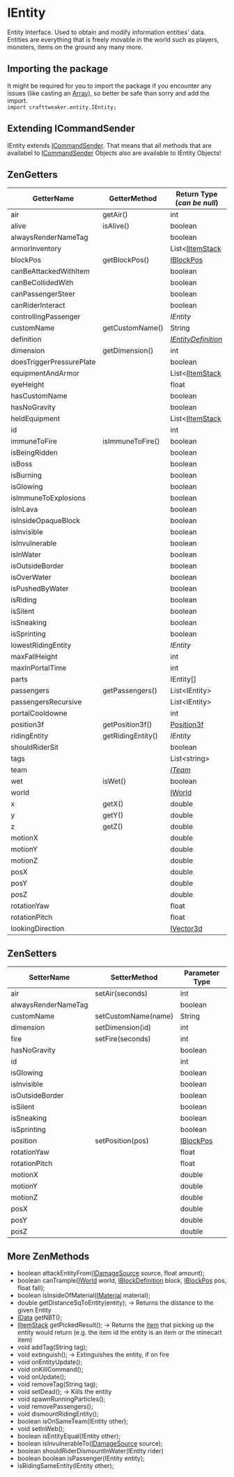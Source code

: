 # IEntity

Entity Interface. Used to obtain and modify information entities' data.  
Entities are everything that is freely movable in the world such as players, monsters, items on the ground any many more.

## Importing the package
It might be required for you to import the package if you encounter any issues (like casting an [Array](/AdvancedFunctions/Arrays_and_Loops)), so better be safe than sorry and add the import.  
`import crafttweaker.entity.IEntity;`

## Extending ICommandSender
IEntity extends [ICommandSender](/Vanilla/Commands/ICommandSender). That means that all methods that are availabel to [ICommandSender](/Vanilla/Commands/ICommandSender) Objects also are available to IEntity Objects!


## ZenGetters

| GetterName                  | GetterMethod        | Return Type (*can be null*)                  |
|-----------------------------|---------------------|----------------------------------------------|
| air                         | getAir()            | int                                          |
| alive                       | isAlive()           | boolean                                      |
| alwaysRenderNameTag         |                     | boolean                                      |
| armorInventory              |                     | List<[IItemStack](/Vanilla/Items/IItemStack) |
| blockPos                    | getBlockPos()       | [IBlockPos](/Vanilla/World/IBlockPos)        |
| canBeAttackedWithItem       |                     | boolean                                      |
| canBeCollidedWith           |                     | boolean                                      |
| canPassengerSteer           |                     | boolean                                      |
| canRiderInteract            |                     | boolean                                      |
| controllingPassenger        |                     | *IEntity*                                    |
| customName                  | getCustomName()     | String                                       |
| definition                  |                     | *[IEntityDefinition](IEntityDefinition)*     |
| dimension                   | getDimension()      | int                                          |
| doesTriggerPressurePlate    |                     | boolean                                      |
| equipmentAndArmor           |                     | List<[IItemStack](/Vanilla/Items/IItemStack) |
| eyeHeight                   |                     | float                                        |
| hasCustomName               |                     | boolean                                      |
| hasNoGravity                |                     | boolean                                      |
| heldEquipment               |                     | List<[IItemStack](/Vanilla/Items/IItemStack) |
| id                          |                     | int                                          |
| immuneToFire                | isImmuneToFire()    | boolean                                      |
| isBeingRidden               |                     | boolean                                      |
| isBoss                      |                     | boolean                                      |
| isBurning                   |                     | boolean                                      |
| isGlowing                   |                     | boolean                                      |
| isImmuneToExplosions        |                     | boolean                                      |
| isInLava                    |                     | boolean                                      |
| isInsideOpaqueBlock         |                     | boolean                                      |
| isInvisible                 |                     | boolean                                      |
| isInvulnerable              |                     | boolean                                      |
| isInWater                   |                     | boolean                                      |
| isOutsideBorder             |                     | boolean                                      |
| isOverWater                 |                     | boolean                                      |
| isPushedByWater             |                     | boolean                                      |
| isRiding                    |                     | boolean                                      |
| isSilent                    |                     | boolean                                      |
| isSneaking                  |                     | boolean                                      |
| isSprinting                 |                     | boolean                                      |
| lowestRidingEntity          |                     | *IEntity*                                    |
| maxFallHeight               |                     | int                                          |
| maxInPortalTime             |                     | int                                          |
| parts                       |                     | IEntity[]                                    |
| passengers                  | getPassengers()     | List<IEntity\>                               |
| passengersRecursive         |                     | List<IEntity\>                               |
| portalCooldowne             |                     | int                                          |
| position3f                  | getPosition3f()     | [Position3f](/Vanilla/Utils/Position3f)      |
| ridingEntity                | getRidingEntity()   | *IEntity*                                    |
| shouldRiderSit              |                     | boolean                                      |
| tags                        |                     | List<string\>                                |
| team                        |                     | *[ITeam](/Vanilla/Game/ITeam)*               |
| wet                         | isWet()             | boolean                                      |
| world                       |                     | [IWorld](/Vanilla/World/IWorld)              |
| x                           | getX()              | double                                       |
| y                           | getY()              | double                                       |
| z                           | getZ()              | double                                       |
| motionX                     |                     | double                                       |
| motionY                     |                     | double                                       |
| motionZ                     |                     | double                                       |
| posX                        |                     | double                                       |
| posY                        |                     | double                                       |
| posZ                        |                     | double                                       |
| rotationYaw                 |                     | float                                        |
| rotationPitch               |                     | float                                        |
| lookingDirection            |                     | [IVector3d](/Vanilla/World/IVector3d)        |


## ZenSetters

| SetterName                  | SetterMethod        | Parameter Type                               |
|-----------------------------|---------------------|----------------------------------------------|
| air                         | setAir(seconds)     | int                                          |
| alwaysRenderNameTag         |                     | boolean                                      |
| customName                  | setCustomName(name) | String                                       |
| dimension                   | setDimension(id)    | int                                          |
| fire                        | setFire(seconds)    | int                                          |
| hasNoGravity                |                     | boolean                                      |
| id                          |                     | int                                          |
| isGlowing                   |                     | boolean                                      |
| isInvisible                 |                     | boolean                                      |
| isOutsideBorder             |                     | boolean                                      |
| isSilent                    |                     | boolean                                      |
| isSneaking                  |                     | boolean                                      |
| isSprinting                 |                     | boolean                                      |
| position                    | setPosition(pos)    | [IBlockPos](/Vanilla/World/IBlockPos)        |
| rotationYaw                 |                     | float                                        |
| rotationPitch               |                     | float                                        |
| motionX                     |                     | double                                       |
| motionY                     |                     | double                                       |
| motionZ                     |                     | double                                       |
| posX                        |                     | double                                       |
| posY                        |                     | double                                       |
| posZ                        |                     | double                                       |


## More ZenMethods

- boolean attackEntityFrom([IDamageSource](/Vanilla/Damage/IDamageSource) source, float amount);
- boolean canTrample([IWorld](/Vanilla/World/IWorld) world, [IBlockDefinition](/Vanilla/Blocks/IBlockDefinition) block, [IBlockPos](/Vanilla/World/IBlockPos) pos, float fall);
- boolean isInsideOfMaterial([IMaterial](/Vanilla/Blocks/IMaterial) material);
- double getDistanceSqToEntity(entity); → Returns the distance to the given Entity
- [IData](/Vanilla/Data/IData) getNBT();
- [IItemStack](/Vanilla/Items/IItemStack) getPickedResult(); → Returns the [item](/Vanilla/Items/IItemStack) that picking up the entity would return (e.g. the item id the entity is an item or the minecart item)
- void addTag(String tag);
- void extinguish(); → Extinguishes the entity, if on fire
- void onEntityUpdate();
- void onKillCommand();
- void onUpdate();
- void removeTag(String tag);
- void setDead(); → Kills the entity
- void spawnRunningParticles();
- void removePassengers();
- void dismountRidingEntity();
- boolean isOnSameTeam(IEntity other);
- void setInWeb();
- boolean isEntityEqual(IEntity other);
- boolean isInvulnerableTo([IDamageSource](/Vanilla/Damage/IDamageSource) source);
- boolean shouldRiderDismountInWater(IEntity rider)
- boolean boolean isPassenger(IEntity entity);
- isRidingSameEntity(IEntity other);